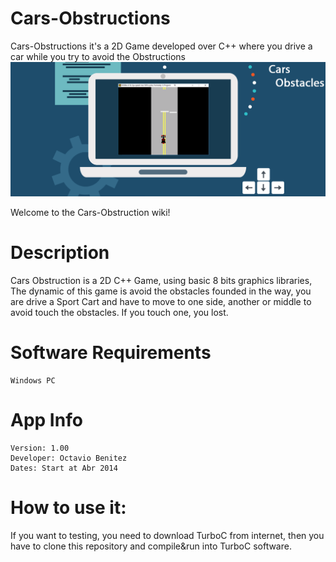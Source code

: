 # Cars-Obstructions
Cars-Obstructions it's a 2D Game developed over C++ where you drive a car while you try to avoid the Obstructions
![](https://raw.githubusercontent.com/obenm/Cars-Obstructions/master/CarsBanner.png)

Welcome to the Cars-Obstruction wiki!

# Description
Cars Obstruction is a 2D C++ Game, using basic 8 bits graphics libraries, The dynamic of this game is avoid the obstacles founded in the way, you are drive a Sport Cart and have to move to one side, another or middle to avoid touch the obstacles. If you touch one, you lost.

# Software Requirements
	Windows PC

# App Info
	Version: 1.00
	Developer: Octavio Benitez
	Dates: Start at Abr 2014

# How to use it:
If you want to testing, you need to download TurboC from internet, then you have to clone this repository and compile&run into TurboC software.
		
